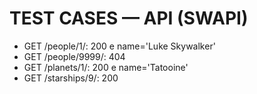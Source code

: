 # TEST CASES — API (SWAPI)

- GET /people/1/: 200 e name='Luke Skywalker'
- GET /people/9999/: 404
- GET /planets/1/: 200 e name='Tatooine'
- GET /starships/9/: 200
